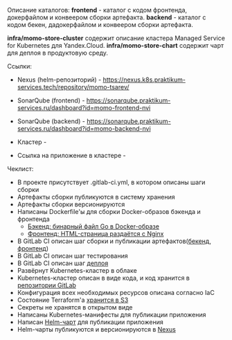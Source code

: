 Описание каталогов:
**frontend** - каталог с кодом фронтенда, докерфайлом и конвеером сборки артефакта.
**backend** - каталог с кодом бекен, дадокерфайлом и конвеером сборки артефакта.

**infra/momo-store-cluster** содержит описание кластера Managed Service for Kubernetes для Yandex.Cloud.
**infra/momo-store-chart** содержит чарт для деплоя в продуктовую среду.

Ссылки:
- Nexus (helm-репозиторий) - https://nexus.k8s.praktikum-services.tech/repository/momo-tsarev/ 
- SonarQube (frontend) - https://sonarqube.praktikum-services.ru/dashboard?id=momo-frontend-nvi 
- SonarQube (backend) - https://sonarqube.praktikum-services.ru/dashboard?id=momo-backend-nvi

- Кластер - 
- Ссылка на приложение в кластере - 

Чеклист:
- В проекте присутствует .gitlab-ci.yml, в котором описаны шаги сборки
- Артефакты сборки публикуются в систему хранения
- Артефакты сборки версионируются
- Написаны Dockerfile'ы для сборки Docker-образов бэкенда и фронтенда
  - [Бэкенд: бинарный файл Go в Docker-образе](https://gitlab.praktikum-services.ru/std-015-37/momo-store/-/blob/main/backend/Dockerfile)
  - [Фронтенд: HTML-страница раздаётся с Nginx](https://gitlab.praktikum-services.ru/std-015-37/momo-store/-/blob/main/frontend/Dockerfile)
- В GitLab CI описан шаг сборки и публикации артефактов([бекенд](https://gitlab.praktikum-services.ru/std-015-37/momo-store/-/blob/main/backend/.gitlab-ci.yml), [фронтенд](https://gitlab.praktikum-services.ru/std-015-37/momo-store/-/blob/main/frontend/.gitlab-ci.yml))
- В GitLab CI описан шаг тестирования
- В GitLab CI описан шаг [деплоя](https://gitlab.praktikum-services.ru/std-015-37/momo-store/-/blob/main/infra/momo-store-chart/.gitlab-ci.yml)
- Развёрнут Kubernetes-кластер в облаке
- Kubernetes-кластер описан в виде кода, и код хранится в [репозитории GitLab](https://gitlab.praktikum-services.ru/std-015-37/momo-store/-/tree/main/infra/momo-store-cluster)
- Конфигурация всех необходимых ресурсов описана согласно IaC
- Состояние Terraform'а [хранится в S3](https://gitlab.praktikum-services.ru/std-015-37/momo-store/-/blob/main/infra/momo-store-cluster/versions.tf)
- Секреты не хранятся в открытом виде
- Написаны Kubernetes-манифесты для публикации приложения
- Написан [Helm-чарт](https://gitlab.praktikum-services.ru/std-015-37/momo-store/-/tree/main/infra/momo-store-chart) для публикации приложения
- Helm-чарты публикуются и версионируются в [Nexus](https://nexus.k8s.praktikum-services.tech/repository/momo-tsarev/)
